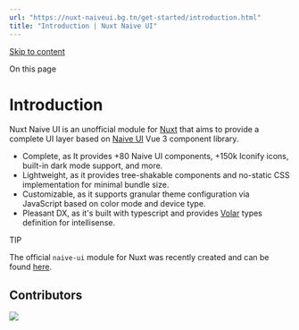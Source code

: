 ```yaml
---
url: "https://nuxt-naiveui.bg.tn/get-started/introduction.html"
title: "Introduction | Nuxt Naive UI"
---
```


[Skip to content](https://nuxt-naiveui.bg.tn/get-started/introduction.html#VPContent)

On this page

# Introduction [​](https://nuxt-naiveui.bg.tn/get-started/introduction.html\#introduction)

Nuxt Naive UI is an unofficial module for [Nuxt](https://nuxt.com/) that aims to provide a complete UI layer based on [Naive UI](https://www.naiveui.com/) Vue 3 component library.

- Complete, as It provides +80 Naive UI components, +150k Iconify icons, built-in dark mode support, and more.
- Lightweight, as it provides tree-shakable components and no-static CSS implementation for minimal bundle size.
- Customizable, as it supports granular theme configuration via JavaScript based on color mode and device type.
- Pleasant DX, as it's built with typescript and provides [Volar](https://marketplace.visualstudio.com/items?itemName=Vue.volar) types definition for intellisense.

TIP

The official `naive-ui` module for Nuxt was recently created and can be found [here](https://github.com/07akioni/nuxtjs-naive-ui).

## Contributors [​](https://nuxt-naiveui.bg.tn/get-started/introduction.html\#contributors)

[![](https://contrib.rocks/image?repo=becem-gharbi/nuxt-naiveui)](https://github.com/becem-gharbi/nuxt-naiveui/graphs/contributors)